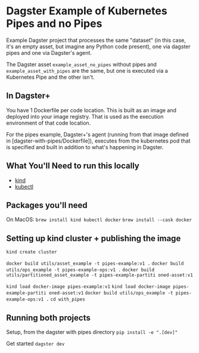 # Dagster Example of Kubernetes Pipes and no Pipes

Example Dagster project that processes the same "dataset" (in this case, it's an empty asset, but imagine any Python code present), one via dagster pipes and one via Dagster's agent.

The Dagster asset `example_asset_no_pipes` without pipes and `example_asset_with_pipes` are the same, but one is executed via a Kubernetes Pipe and the other isn't.

## In Dagster+

You have 1 Dockerfile per code location. This is built as an image and deployed into your image registry. That is used as the execution environment of that code location.

For the pipes example, Dagster+'s agent (running from that image defined in [dagster-with-pipes/Dockerfile]), executes from the kubernetes pod that is specified and built in addition to what's happening in Dagster.

## What You'll Need to run this locally

- [kind](https://kind.sigs.k8s.io/docs/user/quick-start/)
- [kubectl](https://kubernetes.io/docs/reference/kubectl/)


## Packages you'll need

On MacOS:
`brew install kind kubectl docker`
`brew install --cask docker`


## Setting up kind cluster + publishing the image


`kind create cluster`

`docker build utils/asset_example -t pipes-example:v1 .`
`docker build utils/ops_example -t pipes-example-ops:v1 .`
`docker build utils/partitioned_asset_example -t pipes-example-partiti
oned-asset:v1`


`kind load docker-image pipes-example:v1`
`kind load docker-image pipes-example-partiti
oned-asset:v1`
`docker build utils/ops_example -t pipes-example-ops:v1 .`
`cd with_pipes`

## Running both projects

Setup, from the dagster with pipes directory
`pip install -e ".[dev]"`

Get started
`dagster dev`
